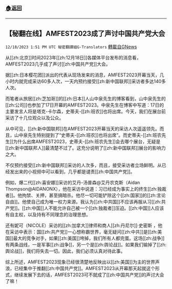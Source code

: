 ###  [:house:返回](README.md)
---


## 【秘翻在线】AMFEST2023成了声讨中国共产党大会
`12/18/2023 1:51 PM UTC 秘密翻譯組G-Translators` [轉載自GNews](https://gnews.org/articles/2124594)

从[[zh:北京]]时间2023年[[zh:12月18日]]各媒体平台发布的消息看，AMFEST2023几乎成了声讨[[zh:中国共产党]]大会。

据[[zh:日本樱花团]]派出的代表从现场发来的消息，AMFEST2023开幕当天，几小时内就完成采访60多人次，一天内预约接受[[zh:新中国联邦]]采访者多达140多人次。

而笔者从旅居[[zh:芝加哥]]的[[zh:日本]]人山中泉先生的博客看到，山中泉先生的[[zh:公司]]也参加了17日开幕的AMFEST2023。中泉先生在博客中写道：17日的主要发言人将是塔克\-卡尔森，史蒂夫\-[[zh:班农]]也将出席。今天，我们在展台前采访了十几位观众以及公众。

从中可见，[[zh:新中国联邦]]在AMFEST2023开幕当天的采访人次遥遥领先。而且，山中泉先生特别提到了“史蒂夫\-[[zh:班农]]也将出席”。而史蒂夫\-[[zh:班农先生]]为什么出席AMFEST2023，史蒂夫\-[[zh:班农先生]]会去哪个展台，无疑是[[zh:新中国联邦人]]最清楚不过了。这充分说明了[[zh:新中国联邦]]展台的影响力之大。

不仅预约接受[[zh:新中国联邦]]采访的人次多，而且，接受采访者立场鲜明。从已经发出来的小视频中可以看到，几乎都是谴责[[zh:中国共产党]]。

例如，爆二代[[zh:喜安娜]]采访的艾丹\-汤普森@艾丹农克斯（Aidan Thompson@AIDANONX），他在采访中说道：习已经成为事实上的终生[[zh:独裁者]]。他拘禁、关押，甚至搞暗杀。他尽一切可能铲除这个[[zh:国家]]的[[zh:言论自由]]。他使自己成为唯一权力来源。我认为[[zh:中共国]]不应该再服从习[[zh:共产党]]。[[zh:中国]]人不能允许自己被一个[[zh:独裁者]]压迫。[[zh:中国]]人应该有自主权，以及持有不同理念的治理思想。

还有妮可（NICOLE）采访的[[zh:加拿大]]律师和商人[[zh:丹尼尔]]·史密斯 ，他在采访中表示：国[[zh:共产党]]一心想称霸世界，毫无疑问[[zh:中共]]是[[zh:美国]]最大的竞争对手，如果[[zh:美国]]垮掉，我们所有人都完蛋。这场[[zh:战争]]有两条战线，一是军事[[zh:战争]]，另一个是[[zh:舆论战]]。如果我们输掉了[[zh:舆论战]]，我们将失去一切。因此，我们必须认真对待此事。

综上所述，AMFEST2023现象已经很清楚地反映出以[[zh:美国]]为主的世界声浪，已经集中于推翻[[zh:中国共产党]]。AMFEST2023从开幕那天起就这个形式，继续发展下去的话，AMFEST2023可不就成了[[zh:中国共产党]]的声讨大会了嘛！
